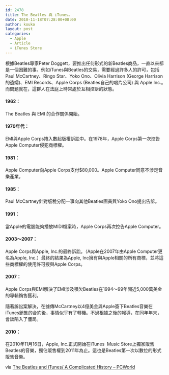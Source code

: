 ```yaml
---
id: 2478
title: The Beatles 與 iTunes。
date: 2010-11-18T07:28:00+00:00
author: kouko
layout: post
categories:
  - Apple
  - Article
  - iTunes Store
---
```

根據﻿Beatles專家Peter Doggett，要推出任何形式的新﻿Beatles商品，一直以來都是一個困難的事。例如iTunes與Beatles的交易，需要經過許多人的許可，包括Paul McCartney、Ringo Star、Yoko Ono、Olivia Harrison (George Harrison的遺孀)、EMI Records、Apple Corps (Beatles自己的唱片公司) 與 Apple Inc.。而問題就在，這群人在法庭上時常處於互相控訴的狀態。


#### 1962：

The&nbsp;﻿Beatles 與 EMI 的合作關係開始。

#### 1970年代：

EMI與Apple Corps捲入數起版權訴訟中。在1978年，Apple Corps第一次控告Apple Computer侵犯商標權。

#### 1981：

Apple Computer向Apple Corps支付$80,000。Apple Computer同意不涉足音樂產業。

#### 1985：

Paul McCartney針對版稅分配一事向其他Beatles團員與Yoko Ono提出告訴。

#### 1991：

當Apple的電腦能夠播放MIDI檔案時，Apple Corps再次控告Apple Computer。

#### 2003～2007：

Apple Corps與Apple, Inc.的最終訴訟。（Apple在2007年由Apple Computer更名為Apple, Inc.）最終的結果為Apple, Inc擁有與Apple相關的所有商標，並將這些商標權的使用許可授與Apple Corps。

#### 2007：

Apple Corps與EMI解決了EMI涉及積欠Beatles在1994～99年間近5,000萬美金的專輯銷售獲利。

隨著訴訟案解決，在據傳McCartney以4億美金與Apple簽下Beatles音樂在iTunes銷售的合約後，事情似乎有了轉機。不過根據之後的報導，在同年年末，會談陷入了僵局。

#### 2010：

在2010年11月16日，Apple, Inc.正式開始在iTunes &nbsp;Music Store上獨家販售Beatles的音樂，獨佔販售權到2011年為止。這也是Beatles第一次以數位的形式販售音樂。

via&nbsp;[The Beatles and iTunes/ A Complicated History &#8211; PCWorld](http://www.pcworld.com/article/171643/the_beatles_and_itunes_a_complicated_history.html)
